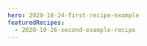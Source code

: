 ```yaml
---
hero: 2020-10-24-first-recipe-example
featuredRecipes:
  - 2020-10-26-second-example-recipe
---
```

